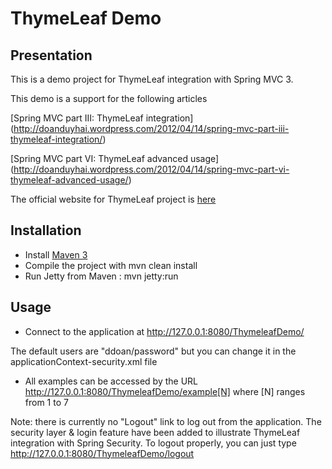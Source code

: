 ThymeLeaf Demo
================

Presentation
------------------

 This is a demo project for ThymeLeaf integration with Spring MVC 3.
 
 This demo is a support for the following articles
 
  [Spring MVC part III: ThymeLeaf integration] (http://doanduyhai.wordpress.com/2012/04/14/spring-mvc-part-iii-thymeleaf-integration/)
 
  [Spring MVC part VI: ThymeLeaf advanced usage] (http://doanduyhai.wordpress.com/2012/04/14/spring-mvc-part-vi-thymeleaf-advanced-usage/)
  
 The official website for ThymeLeaf project is [here](http://www.thymeleaf.org)
 
 Installation
------------

- Install [Maven 3](http://maven.apache.org/)
- Compile the project with mvn clean install
- Run Jetty from Maven : mvn jetty:run

 Usage
------------

- Connect to the application at http://127.0.0.1:8080/ThymeleafDemo/

The default users are "ddoan/password" but you can change it in the applicationContext-security.xml file

- All examples can be accessed by the URL http://127.0.0.1:8080/ThymeleafDemo/example[N] where [N] ranges from 1 to 7

Note: there is currently no "Logout" link to log out from the application. The security layer & login feature have been added to illustrate ThymeLeaf integration with Spring Security. To logout properly, you can just type http://127.0.0.1:8080/ThymeleafDemo/logout
